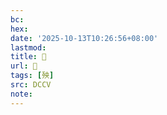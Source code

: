 ```yaml
---
bc:
hex:
date: '2025-10-13T10:26:56+08:00'
lastmod:
title: 􀛹
url: 􀛹
tags: [殃]
src: DCCV
note:
---
```

